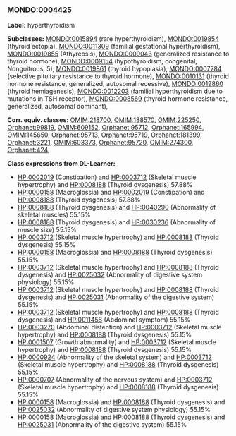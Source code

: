 
### [MONDO:0004425](http://purl.obolibrary.org/obo/MONDO_0004425)
**Label:** hyperthyroidism

**Subclasses:** [MONDO:0015894](http://purl.obolibrary.org/obo/MONDO_0015894) (rare hyperthyroidism), [MONDO:0019854](http://purl.obolibrary.org/obo/MONDO_0019854) (thyroid ectopia), [MONDO:0011309](http://purl.obolibrary.org/obo/MONDO_0011309) (familial gestational hyperthyroidism), [MONDO:0019855](http://purl.obolibrary.org/obo/MONDO_0019855) (Athyreosis), [MONDO:0009043](http://purl.obolibrary.org/obo/MONDO_0009043) (generalized resistance to thyroid hormone), [MONDO:0009154](http://purl.obolibrary.org/obo/MONDO_0009154) (hypothyroidism, congenital, Nongoitrous, 5), [MONDO:0019861](http://purl.obolibrary.org/obo/MONDO_0019861) (thyroid hypoplasia), [MONDO:0007784](http://purl.obolibrary.org/obo/MONDO_0007784) (selective pituitary resistance to thyroid hormone), [MONDO:0010131](http://purl.obolibrary.org/obo/MONDO_0010131) (thyroid hormone resistance, generalized, autosomal recessive), [MONDO:0019860](http://purl.obolibrary.org/obo/MONDO_0019860) (thyroid hemiagenesis), [MONDO:0012203](http://purl.obolibrary.org/obo/MONDO_0012203) (familial hyperthyroidism due to mutations in TSH receptor), [MONDO:0008569](http://purl.obolibrary.org/obo/MONDO_0008569) (thyroid hormone resistance, generalized, autosomal dominant), 

**Corr. equiv. classes:** [OMIM:218700](http://purl.obolibrary.org/obo/OMIM_218700), [OMIM:188570](http://purl.obolibrary.org/obo/OMIM_188570), [OMIM:225250](http://purl.obolibrary.org/obo/OMIM_225250), [Orphanet:99819](http://www.orpha.net/ORDO/Orphanet_99819), [OMIM:609152](http://purl.obolibrary.org/obo/OMIM_609152), [Orphanet:95712](http://www.orpha.net/ORDO/Orphanet_95712), [Orphanet:165994](http://www.orpha.net/ORDO/Orphanet_165994), [OMIM:145650](http://purl.obolibrary.org/obo/OMIM_145650), [Orphanet:95713](http://www.orpha.net/ORDO/Orphanet_95713), [Orphanet:95719](http://www.orpha.net/ORDO/Orphanet_95719), [Orphanet:181399](http://www.orpha.net/ORDO/Orphanet_181399), [Orphanet:3221](http://www.orpha.net/ORDO/Orphanet_3221), [OMIM:603373](http://purl.obolibrary.org/obo/OMIM_603373), [Orphanet:95720](http://www.orpha.net/ORDO/Orphanet_95720), [OMIM:274300](http://purl.obolibrary.org/obo/OMIM_274300), [Orphanet:424](http://www.orpha.net/ORDO/Orphanet_424), 

**Class expressions from DL-Learner:**

- [HP:0002019](http://purl.obolibrary.org/obo/HP_0002019) (Constipation) and [HP:0003712](http://purl.obolibrary.org/obo/HP_0003712) (Skeletal muscle hypertrophy) and [HP:0008188](http://purl.obolibrary.org/obo/HP_0008188) (Thyroid dysgenesis) 57.88%
- [HP:0000158](http://purl.obolibrary.org/obo/HP_0000158) (Macroglossia) and [HP:0002019](http://purl.obolibrary.org/obo/HP_0002019) (Constipation) and [HP:0008188](http://purl.obolibrary.org/obo/HP_0008188) (Thyroid dysgenesis) 57.88%
- [HP:0008188](http://purl.obolibrary.org/obo/HP_0008188) (Thyroid dysgenesis) and [HP:0040290](http://purl.obolibrary.org/obo/HP_0040290) (Abnormality of skeletal muscles) 55.15%
- [HP:0008188](http://purl.obolibrary.org/obo/HP_0008188) (Thyroid dysgenesis) and [HP:0030236](http://purl.obolibrary.org/obo/HP_0030236) (Abnormality of muscle size) 55.15%
- [HP:0003712](http://purl.obolibrary.org/obo/HP_0003712) (Skeletal muscle hypertrophy) and [HP:0008188](http://purl.obolibrary.org/obo/HP_0008188) (Thyroid dysgenesis) 55.15%
- [HP:0000158](http://purl.obolibrary.org/obo/HP_0000158) (Macroglossia) and [HP:0008188](http://purl.obolibrary.org/obo/HP_0008188) (Thyroid dysgenesis) 55.15%
- [HP:0003712](http://purl.obolibrary.org/obo/HP_0003712) (Skeletal muscle hypertrophy) and [HP:0008188](http://purl.obolibrary.org/obo/HP_0008188) (Thyroid dysgenesis) and [HP:0025032](http://purl.obolibrary.org/obo/HP_0025032) (Abnormality of digestive system physiology) 55.15%
- [HP:0003712](http://purl.obolibrary.org/obo/HP_0003712) (Skeletal muscle hypertrophy) and [HP:0008188](http://purl.obolibrary.org/obo/HP_0008188) (Thyroid dysgenesis) and [HP:0025031](http://purl.obolibrary.org/obo/HP_0025031) (Abnormality of the digestive system) 55.15%
- [HP:0003712](http://purl.obolibrary.org/obo/HP_0003712) (Skeletal muscle hypertrophy) and [HP:0008188](http://purl.obolibrary.org/obo/HP_0008188) (Thyroid dysgenesis) and [HP:0011458](http://purl.obolibrary.org/obo/HP_0011458) (Abdominal symptom) 55.15%
- [HP:0003270](http://purl.obolibrary.org/obo/HP_0003270) (Abdominal distention) and [HP:0003712](http://purl.obolibrary.org/obo/HP_0003712) (Skeletal muscle hypertrophy) and [HP:0008188](http://purl.obolibrary.org/obo/HP_0008188) (Thyroid dysgenesis) 55.15%
- [HP:0001507](http://purl.obolibrary.org/obo/HP_0001507) (Growth abnormality) and [HP:0003712](http://purl.obolibrary.org/obo/HP_0003712) (Skeletal muscle hypertrophy) and [HP:0008188](http://purl.obolibrary.org/obo/HP_0008188) (Thyroid dysgenesis) 55.15%
- [HP:0000924](http://purl.obolibrary.org/obo/HP_0000924) (Abnormality of the skeletal system) and [HP:0003712](http://purl.obolibrary.org/obo/HP_0003712) (Skeletal muscle hypertrophy) and [HP:0008188](http://purl.obolibrary.org/obo/HP_0008188) (Thyroid dysgenesis) 55.15%
- [HP:0000707](http://purl.obolibrary.org/obo/HP_0000707) (Abnormality of the nervous system) and [HP:0003712](http://purl.obolibrary.org/obo/HP_0003712) (Skeletal muscle hypertrophy) and [HP:0008188](http://purl.obolibrary.org/obo/HP_0008188) (Thyroid dysgenesis) 55.15%
- [HP:0000158](http://purl.obolibrary.org/obo/HP_0000158) (Macroglossia) and [HP:0008188](http://purl.obolibrary.org/obo/HP_0008188) (Thyroid dysgenesis) and [HP:0025032](http://purl.obolibrary.org/obo/HP_0025032) (Abnormality of digestive system physiology) 55.15%
- [HP:0000158](http://purl.obolibrary.org/obo/HP_0000158) (Macroglossia) and [HP:0008188](http://purl.obolibrary.org/obo/HP_0008188) (Thyroid dysgenesis) and [HP:0025031](http://purl.obolibrary.org/obo/HP_0025031) (Abnormality of the digestive system) 55.15%


